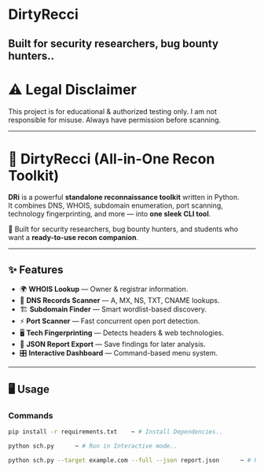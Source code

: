 # DirtyRecci 
Built for security researchers, bug bounty hunters.. 
----

# ⚠️ Legal Disclaimer
This project is for educational & authorized testing only.
I am not responsible for misuse. Always have permission before scanning.

---

# 🔎 DirtyRecci (All-in-One Recon Toolkit)

**DRi** is a powerful **standalone reconnaissance toolkit** written in Python.  
It combines DNS, WHOIS, subdomain enumeration, port scanning, technology fingerprinting, and more — into **one sleek CLI tool**.  

🚀 Built for security researchers, bug bounty hunters, and students who want a **ready-to-use recon companion**.

---

## ✨ Features
- 🌍 **WHOIS Lookup** — Owner & registrar information.
- 🔎 **DNS Records Scanner** — A, MX, NS, TXT, CNAME lookups.
- 🏗️ **Subdomain Finder** — Smart wordlist-based discovery.
- ⚡ **Port Scanner** — Fast concurrent open port detection.
- 🖥️ **Tech Fingerprinting** — Detects headers & web technologies.
- 📑 **JSON Report Export** — Save findings for later analysis.
- 🎛️ **Interactive Dashboard** — Command-based menu system.

---

## 🖥️ Usage

### Commands 
```bash
pip install -r requirements.txt    ~ # Install Dependencies..

python sch.py      ~ # Run in Interactive mode..

python sch.py --target example.com --full --json report.json      ~ # Run in Command Mode..

